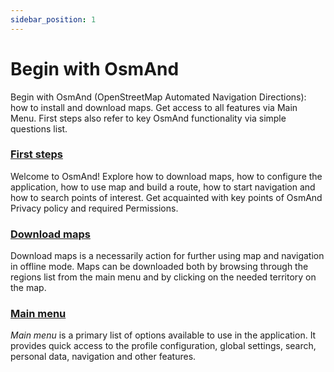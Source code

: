 ```yaml
---
sidebar_position: 1
---
```


# Begin with OsmAnd

Begin with OsmAnd (OpenStreetMap Automated Navigation Directions): how to install and download maps. Get access to all features via Main Menu. First steps also refer to key OsmAnd functionality via simple questions list.

### [First steps](./first-steps.md)

Welcome to OsmAnd! Explore how to download maps, how to configure the application, how to use map and build a route, how to start navigation and how to search points of interest. Get acquainted with key points of OsmAnd Privacy policy and required Permissions.

### [Download maps](./download-maps.md)
Download maps is a necessarily action for further using map and navigation in offline mode. Maps can be downloaded both by browsing through the regions list from the main menu and by clicking on the needed territory on the map.

### [Main menu](./main-menu.md)

*Main menu* is a primary list of options available to use in the application. It provides quick access to the profile configuration, global settings, search, personal data, navigation and other features.